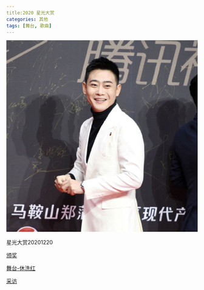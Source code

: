 ```yaml
---
title:2020 星光大赏
categories: 其他
tags: [舞台, 歌曲]
---
```


![](https://raw.githubusercontent.com/rhenginium/image/main/img-161664916866350bf291fcd6e3927c2f5a659e3af32fd.jpg)

星光大赏20201220 

[颁奖](https://www.bilibili.com/s/video/BV1HZ4y137ke) 

[舞台-休洗红](https://www.bilibili.com/video/BV1CZ4y1g7Pj?) 

[采访](https://www.bilibili.com/s/video/BV1Ui4y157vv) 

